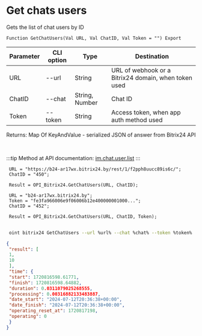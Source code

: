 ﻿---
sidebar_position: 2
---

# Get chats users
 Gets the list of chat users by ID



`Function GetChatUsers(Val URL, Val ChatID, Val Token = "") Export`

 | Parameter | CLI option | Type | Destination |
 |-|-|-|-|
 | URL | --url | String | URL of webhook or a Bitrix24 domain, when token used |
 | ChatID | --chat | String, Number | Chat ID |
 | Token | --token | String | Access token, when app auth method used |

 
 Returns: Map Of KeyAndValue - serialized JSON of answer from Bitrix24 API

<br/>

:::tip
Method at API documentation: [im.chat.user.list](https://dev.1c-bitrix.ru/learning/course/?COURSE_ID=93&LESSON_ID=12095)
:::
<br/>


```bsl title="Code example"
 URL = "https://b24-ar17wx.bitrix24.by/rest/1/f2pph8uucc89is6c/";
 ChatID = "450";
 
 Result = OPI_Bitrix24.GetChatUsers(URL, ChatID);
 
 URL = "b24-ar17wx.bitrix24.by";
 Token = "fe3fa966006e9f06006b12e400000001000...";
 ChatID = "452";
 
 Result = OPI_Bitrix24.GetChatUsers(URL, ChatID, Token);
```
	


```sh title="CLI command example"
 
 oint bitrix24 GetChatUsers --url %url% --chat %chat% --token %token%

```

```json title="Result"
{
 "result": [
 1,
 10
 ],
 "time": {
 "start": 1720816598.61771,
 "finish": 1720816598.64882,
 "duration": 0.0311079025268555,
 "processing": 0.00316882133483887,
 "date_start": "2024-07-12T20:36:38+00:00",
 "date_finish": "2024-07-12T20:36:38+00:00",
 "operating_reset_at": 1720817198,
 "operating": 0
 }
}
```
